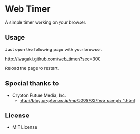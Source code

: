 Web Timer
=========

A simple timer working on your browser.

Usage
-----

Just open the following page with your browser.

http://iwagaki.github.com/web_timer/?sec=300

Reload the page to restart.

Special thanks to
-----------------

- Crypton Future Media, Inc.
  - http://blog.crypton.co.jp/mp/2008/02/free_sample_1.html

License
-------
- MIT License
